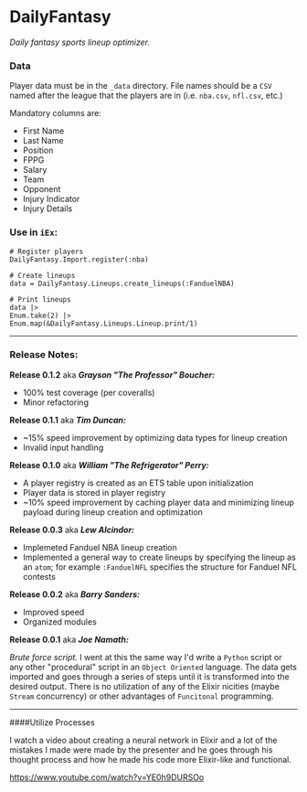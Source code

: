 # DailyFantasy

*Daily fantasy sports lineup optimizer.*

### Data

Player data must be in the `_data` directory. File names should be a `CSV`
named after the league that the players are in (i.e. `nba.csv`, `nfl.csv`, etc.)

Mandatory columns are:

* First Name
* Last Name
* Position
* FPPG
* Salary
* Team
* Opponent
* Injury Indicator
* Injury Details

### Use in `iEx`:

    # Register players
    DailyFantasy.Import.register(:nba)

    # Create lineups
    data = DailyFantasy.Lineups.create_lineups(:FanduelNBA)

    # Print lineups
    data |>
    Enum.take(2) |>
    Enum.map(&DailyFantasy.Lineups.Lineup.print/1)

---

### Release Notes:

**Release 0.1.2** aka **_Grayson "The Professor" Boucher:_**

* 100% test coverage (per coveralls)
* Minor refactoring


**Release 0.1.1** aka **_Tim Duncan:_**

* ~15% speed improvement by optimizing data types for lineup creation
* Invalid input handling


**Release 0.1.0** aka **_William "The Refrigerator" Perry:_**

* A player registry is created as an ETS table upon initialization
* Player data is stored in player registry
* ~10% speed improvement by caching player data and minimizing lineup payload during lineup creation and optimization


**Release 0.0.3** aka **_Lew Alcindor:_**

* Implemeted Fanduel NBA lineup creation
* Implemented a general way to create lineups by specifying the lineup as an `atom`; for example `:FanduelNFL` specifies the structure for Fanduel NFL contests


**Release 0.0.2** aka **_Barry Sanders:_**

* Improved speed
* Organized modules


**Release 0.0.1** aka **_Joe Namath:_**

*Brute force script.* I went at this the same way I'd write a `Python` script or any other "procedural" script in an `Object Oriented` language. The data gets imported and goes through a series of steps until it is transformed into the desired output. There is no utilization of any of the Elixir nicities (maybe `Stream` concurrency) or other advantages of `Funcitonal` programming.

---

####Utilize Processes

I watch a video about creating a neural network in Elixir and a lot of the mistakes I made were made by the presenter and he goes through his thought process and how he made his code more Elixir-like and functional.

https://www.youtube.com/watch?v=YE0h9DURSOo
